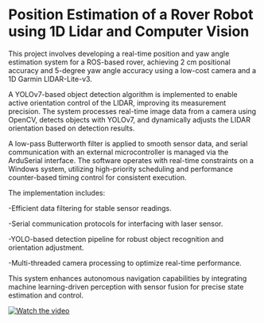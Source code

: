 # Position Estimation of a Rover Robot using 1D Lidar and Computer Vision
This project involves developing a real-time position and yaw angle estimation system for a ROS-based rover, achieving 2 cm positional accuracy and 5-degree yaw angle accuracy using a low-cost camera and a 1D Garmin LIDAR-Lite-v3.

A YOLOv7-based object detection algorithm is implemented to enable active orientation control of the LIDAR, improving its measurement precision. The system processes real-time image data from a camera using OpenCV, detects objects with YOLOv7, and dynamically adjusts the LIDAR orientation based on detection results.

A low-pass Butterworth filter is applied to smooth sensor data, and serial communication with an external microcontroller is managed via the ArduSerial interface. The software operates with real-time constraints on a Windows system, utilizing high-priority scheduling and performance counter-based timing control for consistent execution.

The implementation includes:

-Efficient data filtering for stable sensor readings.

-Serial communication protocols for interfacing with laser sensor.

-YOLO-based detection pipeline for robust object recognition and orientation adjustment.

-Multi-threaded camera processing to optimize real-time performance.


This system enhances autonomous navigation capabilities by integrating machine learning-driven perception with sensor fusion for precise state estimation and control.

[![Watch the video](https://img.youtube.com/vi/mU6dCil4Ow4/0.jpg)](https://www.youtube.com/watch?v=mU6dCil4Ow4)
